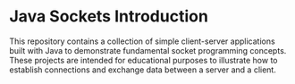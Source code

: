   # Java Sockets Introduction

  This repository contains a collection of simple client-server applications built with Java to demonstrate
  fundamental socket programming concepts. These projects are intended for educational purposes to
  illustrate how to establish connections and exchange data between a server and a client.
